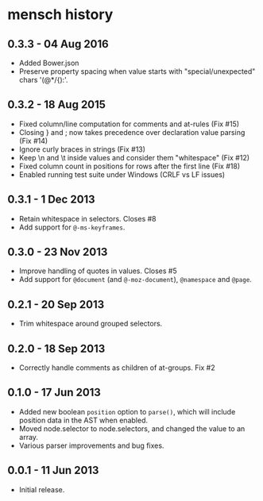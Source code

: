 # mensch history

## 0.3.3 - 04 Aug 2016

- Added Bower.json
- Preserve property spacing when value starts with "special/unexpected" chars '(@*/{):'.

## 0.3.2 - 18 Aug 2015

- Fixed column/line computation for comments and at-rules (Fix #15)
- Closing } and ; now takes precedence over declaration value parsing (Fix #14)
- Ignore curly braces in strings (Fix #13)
- Keep \n and \t inside values and consider them "whitespace" (Fix #12)
- Fixed column count in positions for rows after the first line (Fix #18)
- Enabled running test suite under Windows (CRLF vs LF issues)

## 0.3.1 - 1 Dec 2013

- Retain whitespace in selectors. Closes #8
- Add support for `@-ms-keyframes`.

## 0.3.0 - 23 Nov 2013

- Improve handling of quotes in values. Closes #5
- Add support for `@document` (and `@-moz-document`), `@namespace` and `@page`.

## 0.2.1 - 20 Sep 2013

- Trim whitespace around grouped selectors.

## 0.2.0 - 18 Sep 2013

- Correctly handle comments as children of at-groups. Fix #2

## 0.1.0 - 17 Jun 2013

- Added new boolean `position` option to `parse()`, which will include position
  data in the AST when enabled.
- Moved node.selector to node.selectors, and changed the value to an array.
- Various parser improvements and bug fixes.

## 0.0.1 - 11 Jun 2013

- Initial release.
